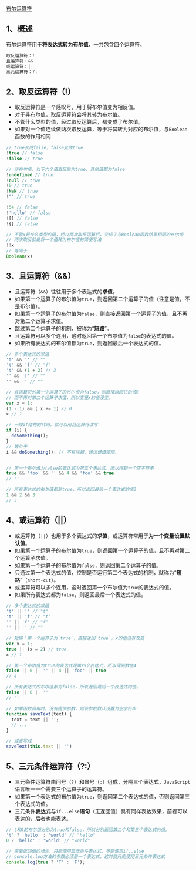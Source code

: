 [布尔运算符](https://www.wangdoc.com/javascript/operators/boolean.html)

## 1、概述
布尔运算符用于**将表达式转为布尔值**，一共包含四个运算符。
```js
取反运算符：!
且运算符：&&
或运算符：||
三元运算符：?:
```
## 2、取反运算符（!）
- 取反运算符是一个感叹号，用于将布尔值变为相反值。
- 对于非布尔值，取反运算符会将其转为布尔值。
- 不管什么类型的值，经过取反运算后，都变成了布尔值。
- 如果对一个值连续做两次取反运算，等于将其转为对应的布尔值，与`Boolean`函数的作用相同
```js
// true变成false，false变成true
!true // false
!false // true

// 非布尔值，以下六个值取反后为true，其他值都为false
!undefined // true
!null // true
!0 // true
!NaN // true
!"" // true

!54 // false
!'hello' // false
![] // false
!{} // false

// 不管x是什么类型的值，经过两次取反运算后，变成了与Boolean函数结果相同的布尔值
// 两次取反就是将一个值转为布尔值的简便写法
!!x
// 等同于
Boolean(x)
```
## 3、且运算符（&&）
- 且运算符（`&&`）往往用于多个表达式的**求值**。
- 如果第一个运算子的布尔值为`true`，则返回第二个运算子的值（注意是值，不是布尔值）。
- 如果第一个运算子的布尔值为`false`，则直接返回第一个运算子的值，且不再对第二个运算子求值。
- 跳过第二个运算子的机制，被称为“**短路**”。
- 且运算符可以多个连用，这时返回第一个布尔值为`false`的表达式的值。
- 如果所有表达式的布尔值都为`true`，则返回最后一个表达式的值。
```js
// 多个表达式的求值
't' && '' // ""
't' && 'f' // "f"
't' && (1 + 2) // 3
'' && 'f' // ""
'' && '' // ""

// 且运算符的第一个运算子的布尔值为false，则直接返回它的值0
// 而不再对第二个运算子求值，所以变量x的值没变。
var x = 1;
(1 - 1) && ( x += 1) // 0
x // 1

// 一段if结构的代码，就可以用且运算符改写
if (i) {
  doSomething();
}
// 等价于
i && doSomething(); // 不易除错，建议谨慎使用。


// 第一个布尔值为false的表达式为第三个表达式，所以得到一个空字符串
true && 'foo' && '' && 4 && 'foo' && true
// ''

// 所有表达式的布尔值都是true，所以返回最后一个表达式的值3
1 && 2 && 3
// 3
```
## 4、或运算符（||）
- 或运算符（`||`）也用于多个表达式的**求值**，或运算符常用于**为一个变量设置默认值**。
- 如果第一个运算子的布尔值为`true`，则返回第一个运算子的值，且不再对第二个运算子求值。
- 如果第一个运算子的布尔值为`false`，则返回第二个运算子的值。
- 只通过第一个表达式的值，控制是否运行第二个表达式的机制，就称为“**短路**”（`short-cut`）。
- 或运算符可以多个连用，这时返回第一个布尔值为`true`的表达式的值。
- 如果所有表达式都为`false`，则返回最后一个表达式的值。
```js
// 多个表达式的求值
't' || '' // "t"
't' || 'f' // "t"
'' || 'f' // "f"
'' || '' // ""

// 短路：第一个运算子为`true`，直接返回`true`，x的值没有改变
var x = 1;
true || (x = 2) // true
x // 1

// 第一个布尔值为true的表达式是第四个表达式，所以得到数值4
false || 0 || '' || 4 || 'foo' || true
// 4

// 所有表达式的布尔值都为false，所以返回最后一个表达式的值。
false || 0 || ''
// ''

// 如果函数调用时，没有提供参数，则该参数默认设置为空字符串
function saveText(text) {
  text = text || '';
  // ...
}

// 或者写成
saveText(this.text || '')
```
## 5、三元条件运算符（?:）
- 三元条件运算符由问号（`?`）和冒号（`:`）组成，分隔三个表达式，`JavaScript` 语言唯一一个需要三个运算子的运算符。
- 如果第一个表达式的布尔值为`true`，则返回第二个表达式的值，否则返回第三个表达式的值。
- 三元条件**表达式**与`if...else`**语句**（无返回值）具有同样表达效果，前者可以表达的，后者也能表达。
```js
// t和0的布尔值分别为true和false，所以分别返回第二个和第三个表达式的值。
't' ? 'hello' : 'world' // "hello"
0 ? 'hello' : 'world' // "world"

// 需要返回值的场合，只能使用三元条件表达式，不能使用if..else
// console.log方法的参数必须是一个表达式，这时就只能使用三元条件表达式
console.log(true ? 'T' : 'F');
```